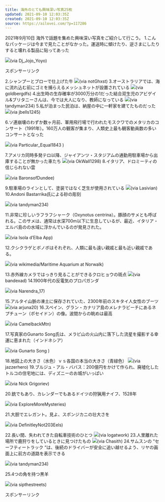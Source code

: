 ```yaml
---
title: 海外のとても興味深い写真25枚
updated: 2021-09-10 12:03:35Z
created: 2021-09-10 12:03:35Z
source: https://ailovei.com/?p=117286
---
```


2021年9月10日
海外で話題を集めた興味深い写真をご紹介して行こう。
1.こんなパッケージは今まで見たことがなかった。運送時に傾けたり、逆さまにしたりすると壊れる製品に貼ってあった

![](https://ailovei.com/wp-content/uploads/2021/09/1_R-13.jpg)(via Dj_Jojo_Yoyo)

スポンサーリンク

2.シャンプーとブローで仕上げた牛
![](https://ailovei.com/wp-content/uploads/2021/09/2_R-13.jpg)(via notGhxst)
3.オーストラリアでは、海に流れ込む前にゴミを捕らえるメッシュネットが設置されている
![](https://ailovei.com/wp-content/uploads/2021/09/3_R-13.jpg)(via goldbergdfs)
4.出生時の生存確率が3000万分の1だった結合双生児のアビゲイル&ブリタニーさんは、今では大人になり、教師になっている
![](https://ailovei.com/wp-content/uploads/2021/09/4_R-13.jpg)(via tandyman234)
5.私が泊まった民泊は、納屋の中に一軒家を建てたものだった
![](https://ailovei.com/wp-content/uploads/2021/09/5_R-13.jpg)(via jbells1245)

6.ソ連崩壊のわずか数ヶ月前、軍用飛行場で行われたモスクワでのメタリカのコンサート（1991年）。160万人の観客が集まり、人類史上最も観客動員数の多いコンサートとなった

![](https://ailovei.com/wp-content/uploads/2021/09/6_R-13.jpg)(via Particular_Equal1843 )

7.アメリカ同時多発テロ以降、ジャイアンツ・スタジアムの通勤用駐車場から出庫することが無かった車たち
![](https://ailovei.com/wp-content/uploads/2021/09/7_R-13.jpg)(via OkWall1298)
8.イタリア、ドロミーティの信じられない雲

![](https://ailovei.com/wp-content/uploads/2021/09/8_R-13.jpg)(via BaronsofDundee)

9.駐車場のラインとして、塗装ではなく芝生が使用されている
![](https://ailovei.com/wp-content/uploads/2021/09/9_R-13.jpg)(via Lasivian)
10.Andoni Bastarrika氏による砂の彫刻

![](https://ailovei.com/wp-content/uploads/2021/09/10_R-13.jpg)(via tandyman234)

11.非常に珍しいラフラフシャーク（Oxynotus centrina）。豚顔のサメとも呼ばれる。このサメは、通常は水深700m以下に生息しているが、最近、イタリア・エルバ島のの水域に浮かんでいるのが発見された。

![](https://ailovei.com/wp-content/uploads/2021/09/11_R-13.jpg)(via Isola d’Elba App)

12.クシクラゲとボノボはそれぞれ、人類に最も遠い親戚と最も近い親戚である。

![](https://ailovei.com/wp-content/uploads/2021/09/12_R-12.jpg)(via wikimedia/Maritime Aquarium at Norwalk)

13.赤外線カメラではっきり見ることができるクロヒョウの斑点
![](https://ailovei.com/wp-content/uploads/2021/09/13_R-12.jpg)(via bandexad)
14.1900年代の反電気のプロパガンダ

![](https://ailovei.com/wp-content/uploads/2021/09/14_R-12.jpg)(via Narendra_17)

15.アルタイ山脈の凍土に保存されていた、2300年前のスキタイ人女性のブーツ
![](https://ailovei.com/wp-content/uploads/2021/09/15_R-12.jpg)(via arjuna20)
16.スペイン、グラン・カナリア島のメレナラビーチにあるネプチューン（ポセイドン）の像。波間からの眺めは最高

![](https://ailovei.com/wp-content/uploads/2021/09/16_R-12.jpg)(via CamelbackMtn)

17.写真家のGunarto Song氏は、メラピ山の火山内に落下した流星を撮影する幸運に恵まれた（インドネシア）

![](https://ailovei.com/wp-content/uploads/2021/09/17_R-12.jpg)(via Gunarto Song )

18.地図上の大きさ（水色）ｖｓ各国の本当の大きさ（青緑色）
![](https://ailovei.com/wp-content/uploads/2021/09/18_R-12.jpg)(via jazzerhero)
19.ブルジュ・アル・ババス：200億円をかけて作られ、廃墟化したトルコの住宅地には、ディズニーのお城がいっぱい

![](https://ailovei.com/wp-content/uploads/2021/09/19_R-12.jpg)(via Nick Grigoriev)

20.銃でもあり、カレンダーでもあるドイツの狩猟用ナイフ、1528年

![](https://ailovei.com/wp-content/uploads/2021/09/20_R-12.jpg)(via ExploreMoreMysteries)

21.大胆でエレガント。見よ、スポンジカニの壮大さを

![](https://ailovei.com/wp-content/uploads/2021/09/21_R-11.jpg)(via DefinitleyNot203Eels)

22.長い間、失われてきた自転車技術のひとつ
![](https://ailovei.com/wp-content/uploads/2021/09/22_R-11.jpg)(via logatwork)
23.人里離れた場所で鹿狩りをしているときに見つけたもの
![](https://ailovei.com/wp-content/uploads/2021/09/23_R-11.jpg)(via Chasith)
24.サムスンの “セーフティートラック “は、後続のドライバーが安全に追い越せるよう、リヤの画面上に前方の道路を表示できる

![](https://ailovei.com/wp-content/uploads/2021/09/24_R-11.jpg)(via tandyman234)

25.4つの角を持つ黒羊

![](https://ailovei.com/wp-content/uploads/2021/09/25_R-10.jpg)(via sipthestreets)

スポンサーリンク